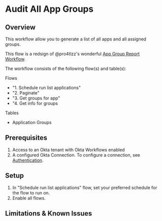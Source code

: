 # Audit All App Groups

## Overview
This workflow allow you to generate a list of all apps and all assigned groups. 

This flow is a redsign of @pro4tlzz's wonderful [App Group Report Workflow](https://github.com/JacobDWaters/ITSupportTools/tree/main/okta-workflows/app_group_audit).

The workflow consists of the following flow(s) and table(s):

Flows
- "1. Schedule run list applications"
- "2. Paginate"
- "3. Get groups for app"
- "4. Get info for groups

Tables
- Application Groups

## Prerequisites
1. Access to an Okta tenant with Okta Workflows enabled
2. A configured Okta Connection. To configure a connection, see [Authentication](https://help.okta.com/wf/en-us/Content/Topics/Workflows/connector-reference/okta/overviews/authorization.htm).

## Setup
1. In "Schedule run list applications" flow, set your preferred schedule for the flow to run on.
2. Enable all flows.

## Limitations & Known Issues



